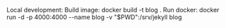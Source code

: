 Local development:
Build image:
 docker build -t blog .
Run docker: 
 docker run -d -p 4000:4000 --name blog -v "$PWD":/srv/jekyll blog

